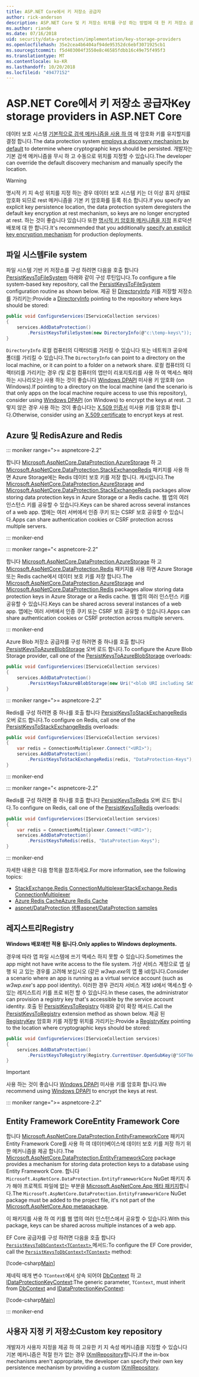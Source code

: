 ```yaml
---
title: ASP.NET Core에서 키 저장소 공급자
author: rick-anderson
description: ASP.NET Core 및 키 저장소 위치를 구성 하는 방법에 대 한 키 저장소 공급자에 알아봅니다.
ms.author: riande
ms.date: 07/16/2018
uid: security/data-protection/implementation/key-storage-providers
ms.openlocfilehash: 35e2cea4b6404af94de95352dc6ebf3071925cb1
ms.sourcegitcommit: f5d403004f3550e8c46585fdbb16c49e75f495f3
ms.translationtype: MT
ms.contentlocale: ko-KR
ms.lasthandoff: 10/20/2018
ms.locfileid: "49477152"
---
```

# <a name="key-storage-providers-in-aspnet-core"></a><span data-ttu-id="b0423-103">ASP.NET Core에서 키 저장소 공급자</span><span class="sxs-lookup"><span data-stu-id="b0423-103">Key storage providers in ASP.NET Core</span></span>

<span data-ttu-id="b0423-104">데이터 보호 시스템 [기본적으로 검색 메커니즘을 사용 하 여](xref:security/data-protection/configuration/default-settings) 에 암호화 키를 유지할지를 결정 합니다.</span><span class="sxs-lookup"><span data-stu-id="b0423-104">The data protection system [employs a discovery mechanism by default](xref:security/data-protection/configuration/default-settings) to determine where cryptographic keys should be persisted.</span></span> <span data-ttu-id="b0423-105">개발자는 기본 검색 메커니즘을 무시 하 고 수동으로 위치를 지정할 수 있습니다.</span><span class="sxs-lookup"><span data-stu-id="b0423-105">The developer can override the default discovery mechanism and manually specify the location.</span></span>

> [!WARNING]
> <span data-ttu-id="b0423-106">명시적 키 지 속성 위치를 지정 하는 경우 데이터 보호 시스템 키는 더 이상 휴지 상태로 암호화 되므로 rest 메커니즘을 기본 키 암호화를 등록 취소 합니다.</span><span class="sxs-lookup"><span data-stu-id="b0423-106">If you specify an explicit key persistence location, the data protection system deregisters the default key encryption at rest mechanism, so keys are no longer encrypted at rest.</span></span> <span data-ttu-id="b0423-107">하는 것이 좋습니다 있습니다 또한 [명시적 키 암호화 메커니즘을 지정](xref:security/data-protection/implementation/key-encryption-at-rest) 프로덕션 배포에 대 한 합니다.</span><span class="sxs-lookup"><span data-stu-id="b0423-107">It's recommended that you additionally [specify an explicit key encryption mechanism](xref:security/data-protection/implementation/key-encryption-at-rest) for production deployments.</span></span>

## <a name="file-system"></a><span data-ttu-id="b0423-108">파일 시스템</span><span class="sxs-lookup"><span data-stu-id="b0423-108">File system</span></span>

<span data-ttu-id="b0423-109">파일 시스템 기반 키 저장소를 구성 하려면 다음을 호출 합니다 [PersistKeysToFileSystem](/dotnet/api/microsoft.aspnetcore.dataprotection.dataprotectionbuilderextensions.persistkeystofilesystem) 아래와 같이 구성 루틴입니다.</span><span class="sxs-lookup"><span data-stu-id="b0423-109">To configure a file system-based key repository, call the [PersistKeysToFileSystem](/dotnet/api/microsoft.aspnetcore.dataprotection.dataprotectionbuilderextensions.persistkeystofilesystem) configuration routine as shown below.</span></span> <span data-ttu-id="b0423-110">제공 된 [DirectoryInfo](/dotnet/api/system.io.directoryinfo) 키를 저장할 저장소를 가리키는:</span><span class="sxs-lookup"><span data-stu-id="b0423-110">Provide a [DirectoryInfo](/dotnet/api/system.io.directoryinfo) pointing to the repository where keys should be stored:</span></span>

```csharp
public void ConfigureServices(IServiceCollection services)
{
    services.AddDataProtection()
        .PersistKeysToFileSystem(new DirectoryInfo(@"c:\temp-keys\"));
}
```

<span data-ttu-id="b0423-111">`DirectoryInfo` 로컬 컴퓨터의 디렉터리를 가리킬 수 있습니다 또는 네트워크 공유에 폴더를 가리킬 수 있습니다.</span><span class="sxs-lookup"><span data-stu-id="b0423-111">The `DirectoryInfo` can point to a directory on the local machine, or it can point to a folder on a network share.</span></span> <span data-ttu-id="b0423-112">로컬 컴퓨터의 디렉터리를 가리키는 경우 (및 로컬 컴퓨터의 앱만이 리포지토리를 사용 하 여 액세스 해야 하는 시나리오는) 사용 하는 것이 좋습니다 [Windows DPAPI](xref:security/data-protection/implementation/key-encryption-at-rest) 미사용 키 암호화 (on Windows).</span><span class="sxs-lookup"><span data-stu-id="b0423-112">If pointing to a directory on the local machine (and the scenario is that only apps on the local machine require access to use this repository), consider using [Windows DPAPI](xref:security/data-protection/implementation/key-encryption-at-rest) (on Windows) to encrypt the keys at rest.</span></span> <span data-ttu-id="b0423-113">그렇지 않은 경우 사용 하는 것이 좋습니다는 [X.509 인증서](xref:security/data-protection/implementation/key-encryption-at-rest) 미사용 키를 암호화 합니다.</span><span class="sxs-lookup"><span data-stu-id="b0423-113">Otherwise, consider using an [X.509 certificate](xref:security/data-protection/implementation/key-encryption-at-rest) to encrypt keys at rest.</span></span>

## <a name="azure-and-redis"></a><span data-ttu-id="b0423-114">Azure 및 Redis</span><span class="sxs-lookup"><span data-stu-id="b0423-114">Azure and Redis</span></span>

::: moniker range=">= aspnetcore-2.2"

<span data-ttu-id="b0423-115">합니다 [Microsoft.AspNetCore.DataProtection.AzureStorage](https://www.nuget.org/packages/Microsoft.AspNetCore.DataProtection.AzureStorage/) 하 고 [Microsoft.AspNetCore.DataProtection.StackExchangeRedis](https://www.nuget.org/packages/Microsoft.AspNetCore.DataProtection.StackExchangeRedis/) 패키지를 사용 하면 Azure Storage에는 Redis 데이터 보호 키를 저장 합니다. 캐시입니다.</span><span class="sxs-lookup"><span data-stu-id="b0423-115">The [Microsoft.AspNetCore.DataProtection.AzureStorage](https://www.nuget.org/packages/Microsoft.AspNetCore.DataProtection.AzureStorage/) and [Microsoft.AspNetCore.DataProtection.StackExchangeRedis](https://www.nuget.org/packages/Microsoft.AspNetCore.DataProtection.StackExchangeRedis/) packages allow storing data protection keys in Azure Storage or a Redis cache.</span></span> <span data-ttu-id="b0423-116">웹 앱의 여러 인스턴스 키를 공유할 수 있습니다.</span><span class="sxs-lookup"><span data-stu-id="b0423-116">Keys can be shared across several instances of a web app.</span></span> <span data-ttu-id="b0423-117">앱에는 여러 서버에서 인증 쿠키 또는 CSRF 보호 공유할 수 있습니다.</span><span class="sxs-lookup"><span data-stu-id="b0423-117">Apps can share authentication cookies or CSRF protection across multiple servers.</span></span>

::: moniker-end

::: moniker range="< aspnetcore-2.2"

<span data-ttu-id="b0423-118">합니다 [Microsoft.AspNetCore.DataProtection.AzureStorage](https://www.nuget.org/packages/Microsoft.AspNetCore.DataProtection.AzureStorage/) 하 고 [Microsoft.AspNetCore.DataProtection.Redis](https://www.nuget.org/packages/Microsoft.AspNetCore.DataProtection.Redis/) 패키지를 사용 하면 Azure Storage 또는 Redis cache에서 데이터 보호 키를 저장 합니다.</span><span class="sxs-lookup"><span data-stu-id="b0423-118">The [Microsoft.AspNetCore.DataProtection.AzureStorage](https://www.nuget.org/packages/Microsoft.AspNetCore.DataProtection.AzureStorage/) and [Microsoft.AspNetCore.DataProtection.Redis](https://www.nuget.org/packages/Microsoft.AspNetCore.DataProtection.Redis/) packages allow storing data protection keys in Azure Storage or a Redis cache.</span></span> <span data-ttu-id="b0423-119">웹 앱의 여러 인스턴스 키를 공유할 수 있습니다.</span><span class="sxs-lookup"><span data-stu-id="b0423-119">Keys can be shared across several instances of a web app.</span></span> <span data-ttu-id="b0423-120">앱에는 여러 서버에서 인증 쿠키 또는 CSRF 보호 공유할 수 있습니다.</span><span class="sxs-lookup"><span data-stu-id="b0423-120">Apps can share authentication cookies or CSRF protection across multiple servers.</span></span>

::: moniker-end

<span data-ttu-id="b0423-121">Azure Blob 저장소 공급자를 구성 하려면 중 하나를 호출 합니다 [PersistKeysToAzureBlobStorage](/dotnet/api/microsoft.aspnetcore.dataprotection.azuredataprotectionbuilderextensions.persistkeystoazureblobstorage) 오버 로드 합니다.</span><span class="sxs-lookup"><span data-stu-id="b0423-121">To configure the Azure Blob Storage provider, call one of the [PersistKeysToAzureBlobStorage](/dotnet/api/microsoft.aspnetcore.dataprotection.azuredataprotectionbuilderextensions.persistkeystoazureblobstorage) overloads:</span></span>

```csharp
public void ConfigureServices(IServiceCollection services)
{
    services.AddDataProtection()
        .PersistKeysToAzureBlobStorage(new Uri("<blob URI including SAS token>"));
}
```

::: moniker range=">= aspnetcore-2.2"

<span data-ttu-id="b0423-122">Redis를 구성 하려면 중 하나를 호출 합니다 [PersistKeysToStackExchangeRedis](/dotnet/api/microsoft.aspnetcore.dataprotection.stackexchangeredisdataprotectionbuilderextensions.persistkeystostackexchangeredis) 오버 로드 합니다.</span><span class="sxs-lookup"><span data-stu-id="b0423-122">To configure on Redis, call one of the [PersistKeysToStackExchangeRedis](/dotnet/api/microsoft.aspnetcore.dataprotection.stackexchangeredisdataprotectionbuilderextensions.persistkeystostackexchangeredis) overloads:</span></span>

```csharp
public void ConfigureServices(IServiceCollection services)
{
    var redis = ConnectionMultiplexer.Connect("<URI>");
    services.AddDataProtection()
        .PersistKeysToStackExchangeRedis(redis, "DataProtection-Keys");
}
```

::: moniker-end

::: moniker range="< aspnetcore-2.2"

<span data-ttu-id="b0423-123">Redis를 구성 하려면 중 하나를 호출 합니다 [PersistKeysToRedis](/dotnet/api/microsoft.aspnetcore.dataprotection.redisdataprotectionbuilderextensions.persistkeystoredis) 오버 로드 합니다.</span><span class="sxs-lookup"><span data-stu-id="b0423-123">To configure on Redis, call one of the [PersistKeysToRedis](/dotnet/api/microsoft.aspnetcore.dataprotection.redisdataprotectionbuilderextensions.persistkeystoredis) overloads:</span></span>

```csharp
public void ConfigureServices(IServiceCollection services)
{
    var redis = ConnectionMultiplexer.Connect("<URI>");
    services.AddDataProtection()
        .PersistKeysToRedis(redis, "DataProtection-Keys");
}
```

::: moniker-end

<span data-ttu-id="b0423-124">자세한 내용은 다음 항목을 참조하세요.</span><span class="sxs-lookup"><span data-stu-id="b0423-124">For more information, see the following topics:</span></span>

* [<span data-ttu-id="b0423-125">StackExchange.Redis ConnectionMultiplexer</span><span class="sxs-lookup"><span data-stu-id="b0423-125">StackExchange.Redis ConnectionMultiplexer</span></span>](https://github.com/StackExchange/StackExchange.Redis/blob/master/docs/Basics.md)
* [<span data-ttu-id="b0423-126">Azure Redis Cache</span><span class="sxs-lookup"><span data-stu-id="b0423-126">Azure Redis Cache</span></span>](/azure/redis-cache/cache-dotnet-how-to-use-azure-redis-cache#connect-to-the-cache)
* [<span data-ttu-id="b0423-127">aspnet/DataProtection 샘플</span><span class="sxs-lookup"><span data-stu-id="b0423-127">aspnet/DataProtection samples</span></span>](https://github.com/aspnet/DataProtection/tree/master/samples)

## <a name="registry"></a><span data-ttu-id="b0423-128">레지스트리</span><span class="sxs-lookup"><span data-stu-id="b0423-128">Registry</span></span>

<span data-ttu-id="b0423-129">**Windows 배포에만 적용 됩니다.**</span><span class="sxs-lookup"><span data-stu-id="b0423-129">**Only applies to Windows deployments.**</span></span>

<span data-ttu-id="b0423-130">경우에 따라 앱 파일 시스템에 쓰기 액세스 하지 못할 수 있습니다.</span><span class="sxs-lookup"><span data-stu-id="b0423-130">Sometimes the app might not have write access to the file system.</span></span> <span data-ttu-id="b0423-131">가상 서비스 계정으로 앱 실행 되 고 있는 경우를 고려해 보십시오 (같은 *w3wp.exe*의 앱 풀 id)입니다.</span><span class="sxs-lookup"><span data-stu-id="b0423-131">Consider a scenario where an app is running as a virtual service account (such as *w3wp.exe*'s app pool identity).</span></span> <span data-ttu-id="b0423-132">이러한 경우 관리자 서비스 계정 id에서 액세스할 수 있는 레지스트리 키를 프로 비전 할 수 있습니다.</span><span class="sxs-lookup"><span data-stu-id="b0423-132">In these cases, the administrator can provision a registry key that's accessible by the service account identity.</span></span> <span data-ttu-id="b0423-133">호출 된 [PersistKeysToRegistry](/dotnet/api/microsoft.aspnetcore.dataprotection.dataprotectionbuilderextensions.persistkeystoregistry) 아래와 같이 확장 메서드.</span><span class="sxs-lookup"><span data-stu-id="b0423-133">Call the [PersistKeysToRegistry](/dotnet/api/microsoft.aspnetcore.dataprotection.dataprotectionbuilderextensions.persistkeystoregistry) extension method as shown below.</span></span> <span data-ttu-id="b0423-134">제공 된 [RegistryKey](/dotnet/api/microsoft.aspnetcore.dataprotection.repositories.registryxmlrepository.registrykey) 암호화 키를 저장할 위치를 가리키는:</span><span class="sxs-lookup"><span data-stu-id="b0423-134">Provide a [RegistryKey](/dotnet/api/microsoft.aspnetcore.dataprotection.repositories.registryxmlrepository.registrykey) pointing to the location where cryptographic keys should be stored:</span></span>

```csharp
public void ConfigureServices(IServiceCollection services)
{
    services.AddDataProtection()
        .PersistKeysToRegistry(Registry.CurrentUser.OpenSubKey(@"SOFTWARE\Sample\keys"));
}
```

> [!IMPORTANT]
> <span data-ttu-id="b0423-135">사용 하는 것이 좋습니다 [Windows DPAPI](xref:security/data-protection/implementation/key-encryption-at-rest) 미사용 키를 암호화 합니다.</span><span class="sxs-lookup"><span data-stu-id="b0423-135">We recommend using [Windows DPAPI](xref:security/data-protection/implementation/key-encryption-at-rest) to encrypt the keys at rest.</span></span>

::: moniker range=">= aspnetcore-2.2"

## <a name="entity-framework-core"></a><span data-ttu-id="b0423-136">Entity Framework Core</span><span class="sxs-lookup"><span data-stu-id="b0423-136">Entity Framework Core</span></span>

<span data-ttu-id="b0423-137">합니다 [Microsoft.AspNetCore.DataProtection.EntityFrameworkCore](https://www.nuget.org/packages/Microsoft.AspNetCore.DataProtection.EntityFrameworkCore/) 패키지 Entity Framework Core를 사용 하 여 데이터베이스에 데이터 보호 키를 저장 하기 위한 메커니즘을 제공 합니다.</span><span class="sxs-lookup"><span data-stu-id="b0423-137">The [Microsoft.AspNetCore.DataProtection.EntityFrameworkCore](https://www.nuget.org/packages/Microsoft.AspNetCore.DataProtection.EntityFrameworkCore/) package provides a mechanism for storing data protection keys to a database using Entity Framework Core.</span></span> <span data-ttu-id="b0423-138">합니다 `Microsoft.AspNetCore.DataProtection.EntityFrameworkCore` NuGet 패키지 추가 해야 프로젝트 파일에 없는 부분을 [Microsoft.AspNetCore.App 메타 패키지](xref:fundamentals/metapackage-app)합니다.</span><span class="sxs-lookup"><span data-stu-id="b0423-138">The `Microsoft.AspNetCore.DataProtection.EntityFrameworkCore` NuGet package must be added to the project file, it's not part of the [Microsoft.AspNetCore.App metapackage](xref:fundamentals/metapackage-app).</span></span>

<span data-ttu-id="b0423-139">이 패키지를 사용 하 여 키를 웹 앱의 여러 인스턴스에서 공유할 수 있습니다.</span><span class="sxs-lookup"><span data-stu-id="b0423-139">With this package, keys can be shared across multiple instances of a web app.</span></span>

<span data-ttu-id="b0423-140">EF Core 공급자를 구성 하려면 다음을 호출 합니다 [ `PersistKeysToDbContext<TContext>` ](/dotnet/api/microsoft.aspnetcore.dataprotection.entityframeworkcoredataprotectionextensions.persistkeystodbcontext) 메서드:</span><span class="sxs-lookup"><span data-stu-id="b0423-140">To configure the EF Core provider, call the [`PersistKeysToDbContext<TContext>`](/dotnet/api/microsoft.aspnetcore.dataprotection.entityframeworkcoredataprotectionextensions.persistkeystodbcontext) method:</span></span>

[!code-csharp[Main](key-storage-providers/sample/Startup.cs?name=snippet&highlight=13-15)]

<span data-ttu-id="b0423-141">제네릭 매개 변수 `TContext`에서 상속 되어야 [DbContext](/dotnet/api/microsoft.entityframeworkcore.dbcontext) 하 고 [IDataProtectionKeyContext](/dotnet/api/microsoft.aspnetcore.dataprotection.entityframeworkcore.idataprotectionkeycontext):</span><span class="sxs-lookup"><span data-stu-id="b0423-141">The generic parameter, `TContext`, must inherit from [DbContext](/dotnet/api/microsoft.entityframeworkcore.dbcontext) and [IDataProtectionKeyContext](/dotnet/api/microsoft.aspnetcore.dataprotection.entityframeworkcore.idataprotectionkeycontext):</span></span>

[!code-csharp[Main](key-storage-providers/sample/MyKeysContext.cs)]

::: moniker-end

## <a name="custom-key-repository"></a><span data-ttu-id="b0423-142">사용자 지정 키 저장소</span><span class="sxs-lookup"><span data-stu-id="b0423-142">Custom key repository</span></span>

<span data-ttu-id="b0423-143">개발자가 사용자 지정을 제공 하 여 고유한 키 지 속성 메커니즘을 지정할 수 있습니다 기본 메커니즘은 적절 한가 없는 경우 [IXmlRepository](/dotnet/api/microsoft.aspnetcore.dataprotection.repositories.ixmlrepository)합니다.</span><span class="sxs-lookup"><span data-stu-id="b0423-143">If the in-box mechanisms aren't appropriate, the developer can specify their own key persistence mechanism by providing a custom [IXmlRepository](/dotnet/api/microsoft.aspnetcore.dataprotection.repositories.ixmlrepository).</span></span>
